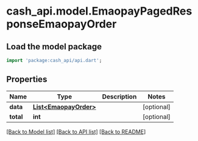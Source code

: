 # cash_api.model.EmaopayPagedResponseEmaopayOrder

## Load the model package
```dart
import 'package:cash_api/api.dart';
```

## Properties
Name | Type | Description | Notes
------------ | ------------- | ------------- | -------------
**data** | [**List&lt;EmaopayOrder&gt;**](EmaopayOrder.md) |  | [optional] 
**total** | **int** |  | [optional] 

[[Back to Model list]](../README.md#documentation-for-models) [[Back to API list]](../README.md#documentation-for-api-endpoints) [[Back to README]](../README.md)


